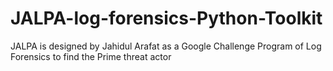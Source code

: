 # JALPA-log-forensics-Python-Toolkit
JALPA is designed by Jahidul Arafat as a Google Challenge Program of Log Forensics to find the Prime threat actor
